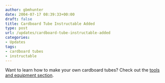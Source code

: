```yaml
---
author: gbmhunter
date: 2004-07-17 08:39:33+00:00
draft: false
title: Cardboard Tube Instructable Added
type: post
url: /updates/cardboard-tube-instructable-added
categories:
- Updates
tags:
- cardboard tubes
- instructable
---
```


Want to learn how to make your own cardboard tubes? Check out the [tools and equipment section](/pyrotechnics/tools-and-equipment/making-your-own-cardboard-tubes).

